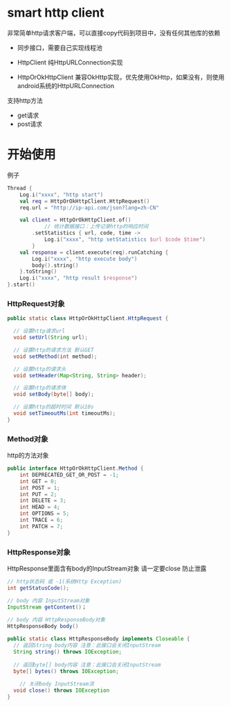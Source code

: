 # smart http client

非常简单http请求客户端，可以直接copy代码到项目中，没有任何其他库的依赖

* 同步接口，需要自己实现线程池

* HttpClient 纯HttpURLConnection实现
* HttpOrOkHttpClient 兼容OkHttp实现，优先使用OkHttp，如果没有，则使用android系统的HttpURLConnection



支持http方法

* get请求
* post请求



# 开始使用

例子

```kotlin
Thread {
    Log.i("xxxx", "http start")
    val req = HttpOrOkHttpClient.HttpRequest()
    req.url = "http://ip-api.com/json?lang=zh-CN"

    val client = HttpOrOkHttpClient.of()
  			// 统计数据接口：上传记录http的响应时间
        .setStatistics { url, code, time ->
            Log.i("xxxx", "http setStatistics $url $code $time")
        }
    val response = client.execute(req).runCatching {
        Log.i("xxxx", "http execute body")
        body().string()
    }.toString()
    Log.i("xxxx", "http result $response")
}.start()
```



### HttpRequest对象

```java
public static class HttpOrOkHttpClient.HttpRequest {

  // 设置http请求url
  void setUrl(String url);

  // 设置http的请求方法 默认GET
  void setMethod(int method);

  // 设置http的请求头
  void setHeader(Map<String, String> header);

  // 设置http的请求体
  void setBody(byte[] body);

  // 设置http的超时时间 默认10s
  void setTimeoutMs(int timeoutMs);
}
```



### Method对象

http的方法对象

```java
public interface HttpOrOkHttpClient.Method {
    int DEPRECATED_GET_OR_POST = -1;
    int GET = 0;
    int POST = 1;
    int PUT = 2;
    int DELETE = 3;
    int HEAD = 4;
    int OPTIONS = 5;
    int TRACE = 6;
    int PATCH = 7;
}
```



### HttpResponse对象

HttpResponse里面含有body的InputStream对象 请一定要close 防止泄露

```java
// http状态码 或 -1(系统Http Exception)
int getStatusCode();

// body 内容 InputStream对象
InputStream getContent()；
  
// body 内容 HttpResponseBody对象
HttpResponseBody body()

public static class HttpResponseBody implements Closeable {
  // 返回String body内容 注意：此接口会关闭InputStream
  String string() throws IOException;
  
  // 返回byte[] body内容 注意：此接口会关闭InputStream
  byte[] bytes() throws IOException;
  
	// 关闭body InputStream流
  void close() throws IOException
}

```

